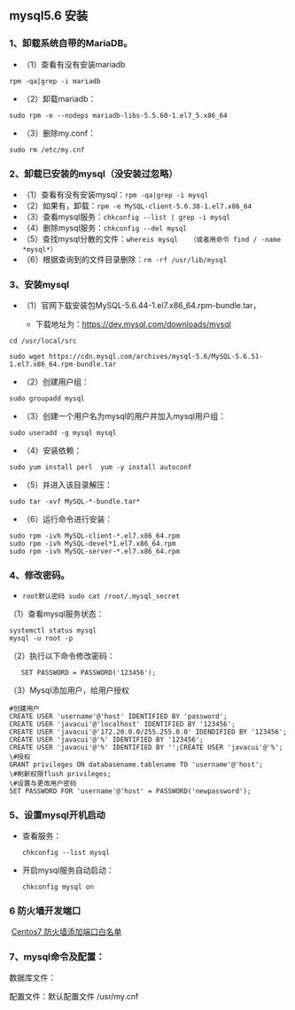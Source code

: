 ## mysql5.6 安装



### 1、卸载系统自带的MariaDB。

- （1）查看有没有安装mariadb
```
rpm -qa|grep -i mariadb
```

- （2）卸载mariadb：

```
sudo rpm -e --nodeps mariadb-libs-5.5.60-1.el7_5.x86_64
```

- （3）删除my.conf：

```
sudo rm /etc/my.cnf
```

### 2、卸载已安装的mysql（没安装过忽略）

- （1）查看有没有安装mysql：`rpm -qa|grep -i mysql`
- （2）如果有，卸载：`rpm -e MySQL-client-5.6.38-1.el7.x86_64`
- （3）查看mysql服务：`chkconfig --list | grep -i mysql`
- （4）删除mysql服务：`chkconfig --del mysql`
- （5）查找mysql分散的文件：`whereis mysql   （或者用命令 find / -name *mysql*）`
- （6）根据查询到的文件目录删除：`rm -rf /usr/lib/mysql`

### 3、安装mysql 

- （1）官网下载安装包MySQL-5.6.44-1.el7.x86_64.rpm-bundle.tar，

  - 下载地址为：https://dev.mysql.com/downloads/mysql
```
cd /usr/local/src 

sudo wget https://cdn.mysql.com/archives/mysql-5.6/MySQL-5.6.51-1.el7.x86_64.rpm-bundle.tar

```

- （2）创建用户组：
```
sudo groupadd mysql
```

- （3）创建一个用户名为mysql的用户并加入mysql用户组：
```
sudo useradd -g mysql mysql
```

- （4）安装依赖： 
```
sudo yum install perl  yum -y install autoconf
```

- （5）并进入该目录解压：
```
sudo tar -xvf MySQL-*-bundle.tar*
```

- （6）运行命令进行安装：

```
sudo rpm -ivh MySQL-client-*.el7.x86_64.rpm
sudo rpm -ivh MySQL-devel*1.el7.x86_64.rpm
sudo rpm -ivh MySQL-server-*.el7.x86_64.rpm
```

  

### 4、修改密码。

- `root默认密码 sudo cat /root/.mysql_secret`

（1）查看mysql服务状态：

```
systemctl status mysql
mysql -u root -p
```

（2）执行以下命令修改密码：

`	SET PASSWORD = PASSWORD('123456');`

（3）Mysql添加用户，给用户授权

```
#创建用户
CREATE USER 'username'@'host' IDENTIFIED BY 'password';
CREATE USER 'javacui'@'localhost' IDENTIFIED BY '123456';
CREATE USER 'javacui'@'172.20.0.0/255.255.0.0' IDENDIFIED BY '123456';
CREATE USER 'javacui'@'%' IDENTIFIED BY '123456';
CREATE USER 'javacui'@'%' IDENTIFIED BY '';CREATE USER 'javacui'@'%';
\#授权
GRANT privileges ON databasename.tablename TO 'username'@'host';
\#刷新权限flush privileges;
\#设置与更改用户密码
SET PASSWORD FOR 'username'@'host' = PASSWORD('newpassword');
```

### 5、设置mysql开机启动

- 查看服务：

  `chkconfig --list mysql`

- 开启mysql服务自动启动：

  `chkconfig mysql on`

### 6 防火墙开发端口
​	[Centos7 防火墙添加端口白名单](https://app.yinxiang.com/shard/s33/nl/9786851/4e2fb976-00d4-4195-bb00-e524439db291)

### 7、mysql命令及配置：

数据库文件：

配置文件：默认配置文件 /usr/my.cnf
